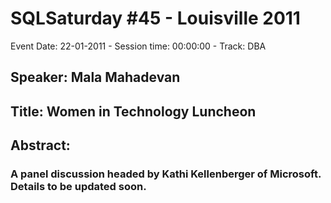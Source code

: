 # SQLSaturday #45 - Louisville 2011
Event Date: 22-01-2011 - Session time: 00:00:00 - Track: DBA
## Speaker: Mala Mahadevan
## Title: Women in Technology Luncheon
## Abstract:
### A panel discussion headed by Kathi Kellenberger of Microsoft. Details to be updated soon. 
